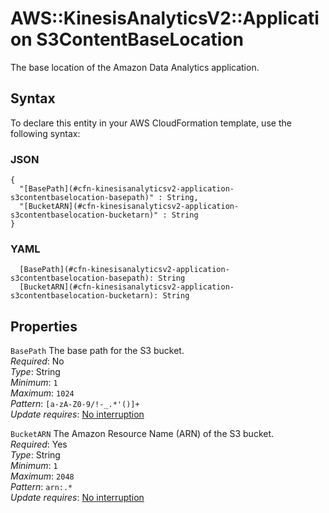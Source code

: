 # AWS::KinesisAnalyticsV2::Application S3ContentBaseLocation<a name="aws-properties-kinesisanalyticsv2-application-s3contentbaselocation"></a>

The base location of the Amazon Data Analytics application\.

## Syntax<a name="aws-properties-kinesisanalyticsv2-application-s3contentbaselocation-syntax"></a>

To declare this entity in your AWS CloudFormation template, use the following syntax:

### JSON<a name="aws-properties-kinesisanalyticsv2-application-s3contentbaselocation-syntax.json"></a>

```
{
  "[BasePath](#cfn-kinesisanalyticsv2-application-s3contentbaselocation-basepath)" : String,
  "[BucketARN](#cfn-kinesisanalyticsv2-application-s3contentbaselocation-bucketarn)" : String
}
```

### YAML<a name="aws-properties-kinesisanalyticsv2-application-s3contentbaselocation-syntax.yaml"></a>

```
  [BasePath](#cfn-kinesisanalyticsv2-application-s3contentbaselocation-basepath): String
  [BucketARN](#cfn-kinesisanalyticsv2-application-s3contentbaselocation-bucketarn): String
```

## Properties<a name="aws-properties-kinesisanalyticsv2-application-s3contentbaselocation-properties"></a>

`BasePath` <a name="cfn-kinesisanalyticsv2-application-s3contentbaselocation-basepath"></a>
The base path for the S3 bucket\.  
_Required_: No  
_Type_: String  
_Minimum_: `1`  
_Maximum_: `1024`  
_Pattern_: `[a-zA-Z0-9/!-_.*'()]+`  
_Update requires_: [No interruption](https://docs.aws.amazon.com/AWSCloudFormation/latest/UserGuide/using-cfn-updating-stacks-update-behaviors.html#update-no-interrupt)

`BucketARN` <a name="cfn-kinesisanalyticsv2-application-s3contentbaselocation-bucketarn"></a>
The Amazon Resource Name \(ARN\) of the S3 bucket\.  
_Required_: Yes  
_Type_: String  
_Minimum_: `1`  
_Maximum_: `2048`  
_Pattern_: `arn:.*`  
_Update requires_: [No interruption](https://docs.aws.amazon.com/AWSCloudFormation/latest/UserGuide/using-cfn-updating-stacks-update-behaviors.html#update-no-interrupt)
